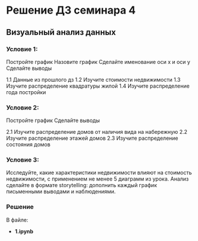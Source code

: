 ﻿# Решение ДЗ семинара 4
## Визуальный анализ данных

### Условие 1:
Постройте график
Назовите график
Сделайте именование оси x и оси y
Сделайте выводы

1.1 Данные из прошлого дз
1.2 Изучите стоимости недвижимости
1.3 Изучите распределение квадратуры жилой
1.4 Изучите распределение года постройки

### Условие 2:
Постройте график
Сделайте выводы

2.1 Изучите распределение домов от наличия вида на набережную
2.2 Изучите распределение этажей домов
2.3 Изучите распределение состояния домов

### Условие 3:
Исследуйте, какие характеристики недвижимости влияют на стоимость недвижимости, с применением не менее 5 диаграмм из урока.
Анализ сделайте в формате storytelling: дополнить каждый график письменными выводами и наблюдениями.

### Решение

В файле:
- __1.ipynb__

